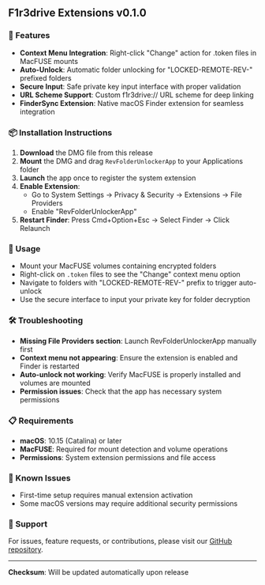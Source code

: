 ## F1r3drive Extensions v0.1.0

### 🚀 Features
- **Context Menu Integration**: Right-click "Change" action for .token files in MacFUSE mounts
- **Auto-Unlock**: Automatic folder unlocking for "LOCKED-REMOTE-REV-" prefixed folders
- **Secure Input**: Safe private key input interface with proper validation
- **URL Scheme Support**: Custom f1r3drive:// URL scheme for deep linking
- **FinderSync Extension**: Native macOS Finder extension for seamless integration

### 📦 Installation Instructions
1. **Download** the DMG file from this release
2. **Mount** the DMG and drag `RevFolderUnlockerApp` to your Applications folder
3. **Launch** the app once to register the system extension
4. **Enable Extension**: 
   - Go to System Settings → Privacy & Security → Extensions → File Providers
   - Enable "RevFolderUnlockerApp"
5. **Restart Finder**: Press Cmd+Option+Esc → Select Finder → Click Relaunch

### 🔧 Usage
- Mount your MacFUSE volumes containing encrypted folders
- Right-click on `.token` files to see the "Change" context menu option
- Navigate to folders with "LOCKED-REMOTE-REV-" prefix to trigger auto-unlock
- Use the secure interface to input your private key for folder decryption

### 🛠️ Troubleshooting
- **Missing File Providers section**: Launch RevFolderUnlockerApp manually first
- **Context menu not appearing**: Ensure the extension is enabled and Finder is restarted
- **Auto-unlock not working**: Verify MacFUSE is properly installed and volumes are mounted
- **Permission issues**: Check that the app has necessary system permissions

### 📋 Requirements
- **macOS**: 10.15 (Catalina) or later
- **MacFUSE**: Required for mount detection and volume operations
- **Permissions**: System extension permissions and file access

### 🐛 Known Issues
- First-time setup requires manual extension activation
- Some macOS versions may require additional security permissions

### 💬 Support
For issues, feature requests, or contributions, please visit our [GitHub repository](https://github.com/f1r3fly/f1r3drive-extension).

---
**Checksum**: Will be updated automatically upon release 
